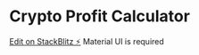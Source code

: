 # Crypto Profit Calculator 

[Edit on StackBlitz ⚡️](https://stackblitz.com/edit/react-ts-nw9vym)
Material UI is required
